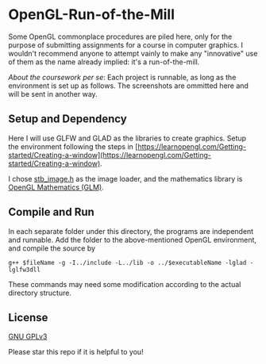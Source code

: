 # OpenGL-Run-of-the-Mill

Some OpenGL commonplace procedures are piled here, only for the purpose of submitting assignments for a course in computer graphics. I wouldn't recommend anyone to attempt vainly to make any "innovative" use of them as the name already implied: it's a run-of-the-mill.

*About the coursework per se*: Each project is runnable, as long as the environment is set up as follows. The screenshots are ommitted here and will be sent in another way.

## Setup and Dependency

Here I will use GLFW and GLAD as the libraries to create graphics. Setup the environment following the steps in [https://learnopengl.com/Getting-started/Creating-a-window](https://learnopengl.com/Getting-started/Creating-a-window).

I chose [stb_image.h](https://github.com/nothings/stb/blob/master/stb_image.h) as the image loader, and the mathematics library is [OpenGL Mathematics (GLM)](https://github.com/g-truc/glm).

## Compile and Run

In each separate folder under this directory, the programs are independent and runnable. Add the folder to the above-mentioned OpenGL environment, and compile the source by

```
g++ $fileName -g -I../include -L../lib -o ../$executableName -lglad -lglfw3dll
```

These commands may need some modification according to the actual directory structure.

## License

[GNU GPLv3](https://www.gnu.org/licenses/gpl-3.0.en.html)

Please star this repo if it is helpful to you!

